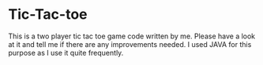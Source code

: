 # Tic-Tac-toe
This is a two player tic tac toe game code written by me. Please have a look at it and tell me if there are any improvements needed.
I used JAVA for this purpose as I use it quite frequently. 
